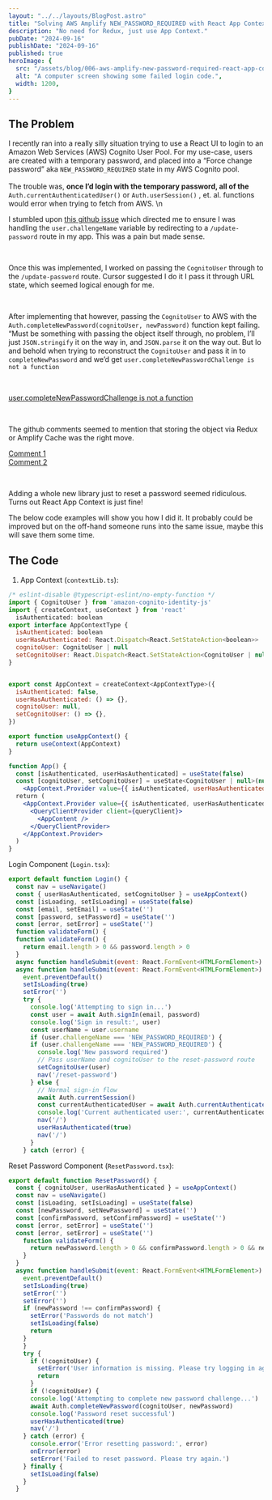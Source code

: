 ```yaml
---
layout: "../../layouts/BlogPost.astro"
title: "Solving AWS Amplify NEW_PASSWORD_REQUIRED with React App Context"
description: "No need for Redux, just use App Context."
pubDate: "2024-09-16"
publishDate: "2024-09-16"
published: true
heroImage: {
  src: "/assets/blog/006-aws-amplify-new-password-required-react-app-context/login-error.jpg",
  alt: "A computer screen showing some failed login code.",
  width: 1200,
}
---
```

## The Problem

I recently ran into a really silly situation trying to use a React UI to login to an Amazon Web Services (AWS) Cognito User Pool.  For my use-case, users are created with a temporary password, and placed into a “Force change password” aka `NEW_PASSWORD_REQUIRED`  state in my AWS Cognito pool.  
<br>
The trouble was, **once I’d login with the temporary password, all of the** `Auth.currentAuthenticatedUser()` or `Auth.userSession()` , et. al. functions would error when trying to fetch from AWS. \n
<br>

I stumbled upon [this github issue](https://github.com/aws-amplify/amplify-js/issues/1340) which directed me to ensure I was handling the `user.challengeName` variable by redirecting to a `/update-password` route in my app. This was a pain but made sense. 

<br>


Once this was implemented, I worked on passing the `CognitoUser` through to the `/update-password` route. Cursor suggested I do it I pass it through URL state, which seemed logical enough for me. 

<br>

After implementing that however, passing the `CognitoUser` to AWS with the `Auth.completeNewPassword(cognitoUser, newPassword)` function kept failing.  “Must be something with passing the object itself through, no problem, I’ll just `JSON.stringify` it on the way in, and `JSON.parse` it on the way out.  But lo and behold when trying to reconstruct the `CognitoUser` and pass it in to `completeNewPassword` and we’d get `user.completeNewPasswordChallenge is not a function`

<br>


[user.completeNewPasswordChallenge is not a function](https://github.com/aws-amplify/amplify-js/issues/1715)

<br>


The github comments seemed to mention that storing the object via Redux or Amplify Cache was the right move. 

[Comment 1](https://github.com/aws-amplify/amplify-js/issues/1715#issuecomment-829513010)
<br>
[Comment 2](https://github.com/aws-amplify/amplify-js/issues/1715#issuecomment-431668104)

<br>

Adding a whole new library just to reset a password seemed ridiculous. Turns out React App Context is just fine!

The below code examples will show you how I did it. It probably could be improved but on the off-hand someone runs into the same issue, maybe this will save them some time.

## The Code

1. App Context (`contextLib.ts`):

```jsx
/* eslint-disable @typescript-eslint/no-empty-function */
import { CognitoUser } from 'amazon-cognito-identity-js'
import { createContext, useContext } from 'react'
  isAuthenticated: boolean
export interface AppContextType {
  isAuthenticated: boolean
  userHasAuthenticated: React.Dispatch<React.SetStateAction<boolean>>
  cognitoUser: CognitoUser | null
  setCognitoUser: React.Dispatch<React.SetStateAction<CognitoUser | null>>
}


export const AppContext = createContext<AppContextType>({
  isAuthenticated: false,
  userHasAuthenticated: () => {},
  cognitoUser: null,
  setCognitoUser: () => {},
})

export function useAppContext() {
  return useContext(AppContext)
}
```

```jsx
function App() {
  const [isAuthenticated, userHasAuthenticated] = useState(false)
  const [cognitoUser, setCognitoUser] = useState<CognitoUser | null>(null)
    <AppContext.Provider value={{ isAuthenticated, userHasAuthenticated: setIsAuthenticated }}>
  return (
    <AppContext.Provider value={{ isAuthenticated, userHasAuthenticated, cognitoUser, setCognitoUser }}>
      <QueryClientProvider client={queryClient}>
        <AppContent />
      </QueryClientProvider>
    </AppContext.Provider>
  )
}
```

Login Component (`Login.tsx`):

```jsx
export default function Login() {
  const nav = useNavigate()
  const { userHasAuthenticated, setCognitoUser } = useAppContext()
  const [isLoading, setIsLoading] = useState(false)
  const [email, setEmail] = useState('')
  const [password, setPassword] = useState('')
  const [error, setError] = useState('')
  function validateForm() {
  function validateForm() {
    return email.length > 0 && password.length > 0
  }
  async function handleSubmit(event: React.FormEvent<HTMLFormElement>) {
  async function handleSubmit(event: React.FormEvent<HTMLFormElement>) {
    event.preventDefault()
    setIsLoading(true)
    setError('')
    try {
      console.log('Attempting to sign in...')
      const user = await Auth.signIn(email, password)
      console.log('Sign in result:', user)
      const userName = user.username
      if (user.challengeName === 'NEW_PASSWORD_REQUIRED') {
      if (user.challengeName === 'NEW_PASSWORD_REQUIRED') {
        console.log('New password required')
        // Pass userName and cognitoUser to the reset-password route
        setCognitoUser(user)
        nav('/reset-password')
      } else {
        // Normal sign-in flow
        await Auth.currentSession()
        const currentAuthenticatedUser = await Auth.currentAuthenticatedUser({ bypassCache: true })
        console.log('Current authenticated user:', currentAuthenticatedUser)
        nav('/')
        userHasAuthenticated(true)
        nav('/')
      }
    } catch (error) {
```

Reset Password Component (`ResetPassword.tsx`):

```jsx
export default function ResetPassword() {
  const { cognitoUser, userHasAuthenticated } = useAppContext()
  const nav = useNavigate()
  const [isLoading, setIsLoading] = useState(false)
  const [newPassword, setNewPassword] = useState('')
  const [confirmPassword, setConfirmPassword] = useState('')
  const [error, setError] = useState('')
  const [error, setError] = useState('')
    function validateForm() {
      return newPassword.length > 0 && confirmPassword.length > 0 && newPassword === confirmPassword
    }
  }
  async function handleSubmit(event: React.FormEvent<HTMLFormElement>) {
    event.preventDefault()
    setIsLoading(true)
    setError('')
    setError('')
    if (newPassword !== confirmPassword) {
      setError('Passwords do not match')
      setIsLoading(false)
      return
    }
    }
    try {
      if (!cognitoUser) {
        setError('User information is missing. Please try logging in again.')
        return
      }
      if (!cognitoUser) {
      console.log('Attempting to complete new password challenge...')
      await Auth.completeNewPassword(cognitoUser, newPassword)
      console.log('Password reset successful')
      userHasAuthenticated(true)
      nav('/')
    } catch (error) {
      console.error('Error resetting password:', error)
      onError(error)
      setError('Failed to reset password. Please try again.')
    } finally {
      setIsLoading(false)
    }
  }
```
